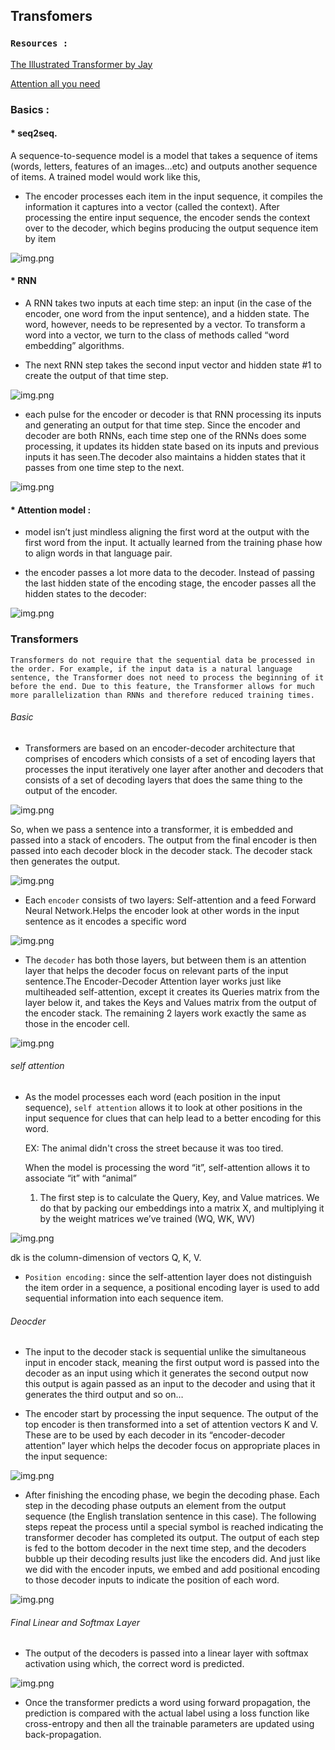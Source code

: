 
## Transfomers

###  ```Resources :```

<a href = 'http://jalammar.github.io/illustrated-transformer/'>The Illustrated Transformer by Jay</a>

<a href = 'https://arxiv.org/pdf/1706.03762.pdf'> Attention all you need </a>


### Basics :

#### * seq2seq.

A sequence-to-sequence model is a model that takes a sequence of items (words, letters, features of an images…etc) and outputs another sequence of items. A trained model would work like this,
* The encoder processes each item in the input sequence, it compiles the information it captures into a vector (called the context). After processing the entire input sequence, the encoder sends the context over to the decoder, which begins producing the output sequence item by item


![img.png](https://github.com/Uttam580/ml_dl_nlp_road_map/blob/master/deep_learning2/basic_transfomers/gif/seq2seq.gif)

#### * RNN

* A RNN takes two inputs at each time step: an input (in the case of the encoder, one word from the input sentence), and a hidden state. The word, however, needs to be represented by a vector. To transform a word into a vector, we turn to the class of methods called “word embedding” algorithms.

* The next RNN step takes the second input vector and hidden state #1 to create the output of that time step.

![img.png](https://github.com/Uttam580/ml_dl_nlp_road_map/blob/master/deep_learning2/basic_transfomers/gif/rnn.gif)

* each pulse for the encoder or decoder is that RNN processing its inputs and generating an output for that time step. Since the encoder and decoder are both RNNs, each time step one of the RNNs does some processing, it updates its hidden state based on its inputs and previous inputs it has seen.The decoder also maintains a hidden states that it passes from one time step to the next. 

![img.png](https://github.com/Uttam580/ml_dl_nlp_road_map/blob/master/deep_learning2/basic_transfomers/gif/seq2seq2.gif)


#### * Attention model : 

* model isn’t just mindless aligning the first word at the output with the first word from the input. It actually learned from the training phase how to align words in that language pair.

* the encoder passes a lot more data to the decoder. Instead of passing the last hidden state of the encoding stage, the encoder passes all the hidden states to the decoder:

![img.png](https://github.com/Uttam580/ml_dl_nlp_road_map/blob/master/deep_learning2/basic_transfomers/gif/attention.gif)

### Transformers

```Transformers do not require that the sequential data be processed in the order. For example, if the input data is a natural language sentence, the Transformer does not need to process the beginning of it before the end. Due to this feature, the Transformer allows for much more parallelization than RNNs and therefore reduced training times.```

###### Basic
* Transformers are based on an encoder-decoder architecture that comprises of encoders which consists of a set of encoding layers that processes the input iteratively one layer after another and decoders that consists of a set of decoding layers that does the same thing to the output of the encoder.

![img.png](https://miro.medium.com/max/875/1*V2435M1u0tiSOz4nRBfl4g.png)


So, when we pass a sentence into a transformer, it is embedded and passed into a stack of encoders. The output from the final encoder is then passed into each decoder block in the decoder stack. The decoder stack then generates the output.

![img.png](https://deepfrench.gitlab.io/deep-learning-project/resources/transformer.png)

* Each ```encoder``` consists of two layers: Self-attention and a feed Forward Neural Network.Helps the encoder look at other words in the input sentence as it encodes a specific word

![img.png](http://jalammar.github.io/images/t/Transformer_decoder.png)

* The ```decoder``` has both those layers, but between them is an attention layer that helps the decoder focus on relevant parts of the input sentence.The Encoder-Decoder Attention layer works just like multiheaded self-attention, except it creates its Queries matrix from the layer below it, and takes the Keys and Values matrix from the output of the encoder stack. The remaining 2 layers work exactly the same as those in the encoder cell.

![img.png](https://miro.medium.com/max/875/1*l4iIupatrLqKgaJR7BgdBg.png)

###### self attention
* As the model processes each word (each position in the input sequence), ```self attention``` allows it to look at other positions in the input sequence for clues that can help lead to a better encoding for this word.

  EX: The animal didn't cross the street because it was too tired.

  When the model is processing the word “it”, self-attention allows it to associate “it” with “animal”

  1. The first step is to calculate the Query, Key, and Value matrices. We do that by packing our embeddings into a matrix X, and multiplying it by the weight matrices we’ve          trained (WQ, WK, WV)
  
 ![img.png](https://i.vimeocdn.com/video/824107246.jpg?mw=1920&mh=1080&q=70)
  
   dk is  the column-dimension of vectors Q, K, V.
   
 * ```Position encoding:``` since the self-attention layer does not distinguish the item order in a sequence, a positional encoding layer is used to add sequential information into each sequence item.
 
 
 ###### Deocder
 
 * The input to the decoder stack is sequential unlike the simultaneous input in encoder stack, meaning the first output word is passed into the decoder as an input using which it generates the second output now this output is again passed as an input to the decoder and using that it generates the third output and so on…
 
 * The encoder start by processing the input sequence. The output of the top encoder is then transformed into a set of attention vectors K and V. These are to be used by each decoder in its “encoder-decoder attention” layer which helps the decoder focus on appropriate places in the input sequence:

![img.png](http://jalammar.github.io/images/t/transformer_decoding_1.gif)

* After finishing the encoding phase, we begin the decoding phase. Each step in the decoding phase outputs an element from the output sequence (the English translation sentence in this case).
The following steps repeat the process until a special symbol is reached indicating the transformer decoder has completed its output. The output of each step is fed to the bottom decoder in the next time step, and the decoders bubble up their decoding results just like the encoders did. And just like we did with the encoder inputs, we embed and add positional encoding to those decoder inputs to indicate the position of each word.

![img.png](http://jalammar.github.io/images/t/transformer_decoding_2.gif)

###### Final Linear and Softmax Layer

* The output of the decoders is passed into a linear layer with softmax activation using which, the correct word is predicted.

![img.png](https://miro.medium.com/max/1250/1*ERDmCo4ihoB7Vntth88DOw.png)

* Once the transformer predicts a word using forward propagation, the prediction is compared with the actual label using a loss function like cross-entropy and then all the trainable parameters are updated using back-propagation.

















